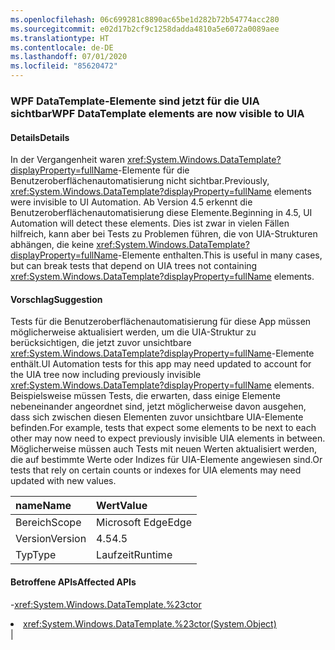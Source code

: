 ```yaml
---
ms.openlocfilehash: 06c699281c8890ac65be1d282b72b54774acc280
ms.sourcegitcommit: e02d17b2cf9c1258dadda4810a5e6072a0089aee
ms.translationtype: HT
ms.contentlocale: de-DE
ms.lasthandoff: 07/01/2020
ms.locfileid: "85620472"
---
```

### <a name="wpf-datatemplate-elements-are-now-visible-to-uia"></a><span data-ttu-id="1889d-101">WPF DataTemplate-Elemente sind jetzt für die UIA sichtbar</span><span class="sxs-lookup"><span data-stu-id="1889d-101">WPF DataTemplate elements are now visible to UIA</span></span>

#### <a name="details"></a><span data-ttu-id="1889d-102">Details</span><span class="sxs-lookup"><span data-stu-id="1889d-102">Details</span></span>

<span data-ttu-id="1889d-103">In der Vergangenheit waren <xref:System.Windows.DataTemplate?displayProperty=fullName>-Elemente für die Benutzeroberflächenautomatisierung nicht sichtbar.</span><span class="sxs-lookup"><span data-stu-id="1889d-103">Previously, <xref:System.Windows.DataTemplate?displayProperty=fullName> elements were invisible to UI Automation.</span></span> <span data-ttu-id="1889d-104">Ab Version 4.5 erkennt die Benutzeroberflächenautomatisierung diese Elemente.</span><span class="sxs-lookup"><span data-stu-id="1889d-104">Beginning in 4.5, UI Automation will detect these elements.</span></span> <span data-ttu-id="1889d-105">Dies ist zwar in vielen Fällen hilfreich, kann aber bei Tests zu Problemen führen, die von UIA-Strukturen abhängen, die keine <xref:System.Windows.DataTemplate?displayProperty=fullName>-Elemente enthalten.</span><span class="sxs-lookup"><span data-stu-id="1889d-105">This is useful in many cases, but can break tests that depend on UIA trees not containing <xref:System.Windows.DataTemplate?displayProperty=fullName> elements.</span></span>

#### <a name="suggestion"></a><span data-ttu-id="1889d-106">Vorschlag</span><span class="sxs-lookup"><span data-stu-id="1889d-106">Suggestion</span></span>

<span data-ttu-id="1889d-107">Tests für die Benutzeroberflächenautomatisierung für diese App müssen möglicherweise aktualisiert werden, um die UIA-Struktur zu berücksichtigen, die jetzt zuvor unsichtbare <xref:System.Windows.DataTemplate?displayProperty=fullName>-Elemente enthält.</span><span class="sxs-lookup"><span data-stu-id="1889d-107">UI Automation tests for this app may need updated to account for the UIA tree now including previously invisible <xref:System.Windows.DataTemplate?displayProperty=fullName> elements.</span></span> <span data-ttu-id="1889d-108">Beispielsweise müssen Tests, die erwarten, dass einige Elemente nebeneinander angeordnet sind, jetzt möglicherweise davon ausgehen, dass sich zwischen diesen Elementen zuvor unsichtbare UIA-Elemente befinden.</span><span class="sxs-lookup"><span data-stu-id="1889d-108">For example, tests that expect some elements to be next to each other may now need to expect previously invisible UIA elements in between.</span></span> <span data-ttu-id="1889d-109">Möglicherweise müssen auch Tests mit neuen Werten aktualisiert werden, die auf bestimmte Werte oder Indizes für UIA-Elemente angewiesen sind.</span><span class="sxs-lookup"><span data-stu-id="1889d-109">Or tests that rely on certain counts or indexes for UIA elements may need updated with new values.</span></span>

| <span data-ttu-id="1889d-110">name</span><span class="sxs-lookup"><span data-stu-id="1889d-110">Name</span></span>    | <span data-ttu-id="1889d-111">Wert</span><span class="sxs-lookup"><span data-stu-id="1889d-111">Value</span></span>       |
|:--------|:------------|
| <span data-ttu-id="1889d-112">Bereich</span><span class="sxs-lookup"><span data-stu-id="1889d-112">Scope</span></span>   |<span data-ttu-id="1889d-113">Microsoft Edge</span><span class="sxs-lookup"><span data-stu-id="1889d-113">Edge</span></span>|
|<span data-ttu-id="1889d-114">Version</span><span class="sxs-lookup"><span data-stu-id="1889d-114">Version</span></span>|<span data-ttu-id="1889d-115">4.5</span><span class="sxs-lookup"><span data-stu-id="1889d-115">4.5</span></span>|
|<span data-ttu-id="1889d-116">Typ</span><span class="sxs-lookup"><span data-stu-id="1889d-116">Type</span></span>|<span data-ttu-id="1889d-117">Laufzeit</span><span class="sxs-lookup"><span data-stu-id="1889d-117">Runtime</span></span>

#### <a name="affected-apis"></a><span data-ttu-id="1889d-118">Betroffene APIs</span><span class="sxs-lookup"><span data-stu-id="1889d-118">Affected APIs</span></span>

-<xref:System.Windows.DataTemplate.%23ctor></li><li><xref:System.Windows.DataTemplate.%23ctor(System.Object)></li></ul>|
